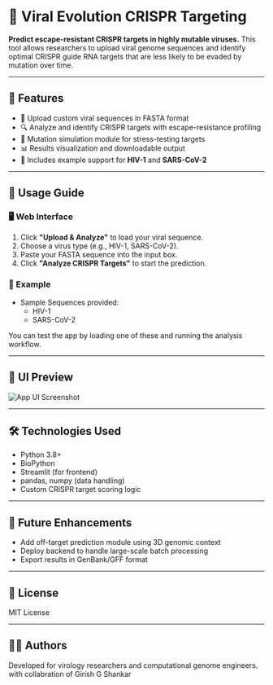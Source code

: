 
# 🧬 Viral Evolution CRISPR Targeting

**Predict escape-resistant CRISPR targets in highly mutable viruses.** This tool allows researchers to upload viral genome sequences and identify optimal CRISPR guide RNA targets that are less likely to be evaded by mutation over time.

---

## 🌟 Features

- 🧫 Upload custom viral sequences in FASTA format
- 🔍 Analyze and identify CRISPR targets with escape-resistance profiling
- 🧪 Mutation simulation module for stress-testing targets
- 📊 Results visualization and downloadable output
- 🎯 Includes example support for **HIV-1** and **SARS-CoV-2**

---

## 🚀 Usage Guide

### 🖥️ Web Interface

1. Click **"Upload & Analyze"** to load your viral sequence.
2. Choose a virus type (e.g., HIV-1, SARS-CoV-2).
3. Paste your FASTA sequence into the input box.
4. Click **"Analyze CRISPR Targets"** to start the prediction.

### 📂 Example

- Sample Sequences provided:
  - HIV-1
  - SARS-CoV-2

You can test the app by loading one of these and running the analysis workflow.

---

## 📸 UI Preview

![App UI Screenshot](demo_ui_screenshot.png)

---

## 🛠️ Technologies Used

- Python 3.8+
- BioPython
- Streamlit (for frontend)
- pandas, numpy (data handling)
- Custom CRISPR target scoring logic

---

## 📌 Future Enhancements

- Add off-target prediction module using 3D genomic context
- Deploy backend to handle large-scale batch processing
- Export results in GenBank/GFF format

---

## 📜 License

MIT License

---

## 👨‍🔬 Authors

Developed for virology researchers and computational genome engineers.
with collabration of Girish G Shankar 

